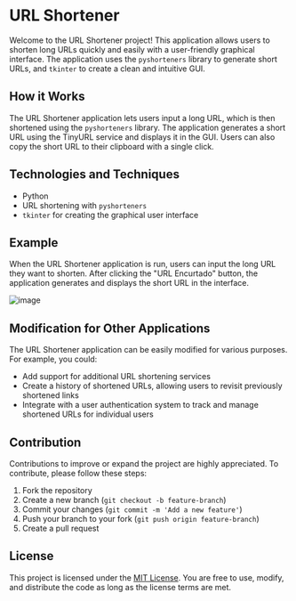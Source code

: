 # URL Shortener

Welcome to the URL Shortener project! This application allows users to shorten long URLs quickly and easily with a user-friendly graphical interface. The application uses the `pyshorteners` library to generate short URLs, and `tkinter` to create a clean and intuitive GUI.

## How it Works

The URL Shortener application lets users input a long URL, which is then shortened using the `pyshorteners` library. The application generates a short URL using the TinyURL service and displays it in the GUI. Users can also copy the short URL to their clipboard with a single click.

## Technologies and Techniques

- Python
- URL shortening with `pyshorteners`
- `tkinter` for creating the graphical user interface

## Example

When the URL Shortener application is run, users can input the long URL they want to shorten. After clicking the "URL Encurtado" button, the application generates and displays the short URL in the interface.

![image](https://user-images.githubusercontent.com/50200471/230756666-36f7df15-92a7-4505-a2d3-6464a8d8b486.png)

## Modification for Other Applications

The URL Shortener application can be easily modified for various purposes. For example, you could:

- Add support for additional URL shortening services
- Create a history of shortened URLs, allowing users to revisit previously shortened links
- Integrate with a user authentication system to track and manage shortened URLs for individual users

## Contribution

Contributions to improve or expand the project are highly appreciated. To contribute, please follow these steps:

1. Fork the repository
2. Create a new branch (`git checkout -b feature-branch`)
3. Commit your changes (`git commit -m 'Add a new feature'`)
4. Push your branch to your fork (`git push origin feature-branch`)
5. Create a pull request

## License

This project is licensed under the [MIT License](https://choosealicense.com/licenses/mit/). You are free to use, modify, and distribute the code as long as the license terms are met.
